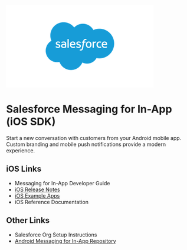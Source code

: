 ![Salesforce logo](./images/Salesforce-logo.png)

# Salesforce Messaging for In-App (iOS SDK)

Start a new conversation with customers from your Android mobile app. Custom branding and mobile push notifications provide a modern experience.

## iOS Links

- Messaging for In-App Developer Guide
- [iOS Release Notes](https://github.com/Salesforce-Async-Messaging/messaging-in-app-ios/releases)
- [iOS Example Apps](./examples)
- iOS Reference Documentation

## Other Links

- Salesforce Org Setup Instructions
- [Android Messaging for In-App Repository](https://github.com/Salesforce-Async-Messaging/messaging-in-app-android)
